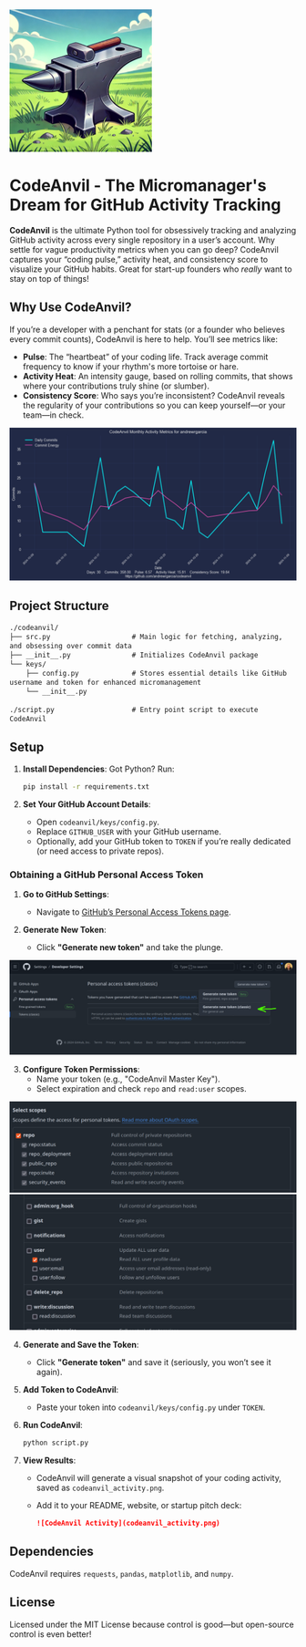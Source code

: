 <img src="img/codeanvil.webp" alt="Anvil in Grasslands" width="250" height="auto">

# CodeAnvil - The Micromanager's Dream for GitHub Activity Tracking

**CodeAnvil** is the ultimate Python tool for obsessively tracking and analyzing GitHub activity across every single repository in a user’s account. Why settle for vague productivity metrics when you can go deep? CodeAnvil captures your “coding pulse,” activity heat, and consistency score to visualize your GitHub habits. Great for start-up founders who *really* want to stay on top of things!

## Why Use CodeAnvil?

If you’re a developer with a penchant for stats (or a founder who believes every commit counts), CodeAnvil is here to help. You’ll see metrics like:

- **Pulse**: The “heartbeat” of your coding life. Track average commit frequency to know if your rhythm's more tortoise or hare.
- **Activity Heat**: An intensity gauge, based on rolling commits, that shows where your contributions truly shine (or slumber).
- **Consistency Score**: Who says you’re inconsistent? CodeAnvil reveals the regularity of your contributions so you can keep yourself—or your team—in check.

![](img/codeanvil_activity_monthly_activity_metrics_for_andrewrgarcia.png)

## Project Structure

```plaintext
./codeanvil/
├── src.py                    # Main logic for fetching, analyzing, and obsessing over commit data
├── __init__.py               # Initializes CodeAnvil package
└── keys/
    ├── config.py             # Stores essential details like GitHub username and token for enhanced micromanagement
    └── __init__.py

./script.py                   # Entry point script to execute CodeAnvil
```

## Setup

1. **Install Dependencies**: Got Python? Run:

   ```bash
   pip install -r requirements.txt
   ```

2. **Set Your GitHub Account Details**:
   - Open `codeanvil/keys/config.py`.
   - Replace `GITHUB_USER` with your GitHub username.
   - Optionally, add your GitHub token to `TOKEN` if you’re really dedicated (or need access to private repos).

### Obtaining a GitHub Personal Access Token

1. **Go to GitHub Settings**:
   - Navigate to [GitHub’s Personal Access Tokens page](https://github.com/settings/tokens).
   
2. **Generate New Token**:
   - Click **"Generate new token"** and take the plunge.

![](img/gh_token.png)

3. **Configure Token Permissions**:
   - Name your token (e.g., "CodeAnvil Master Key").
   - Select expiration and check `repo` and `read:user` scopes.

![](img/gh_scopes_1.png)
![](img/gh_scopes_2.png)

4. **Generate and Save the Token**:
   - Click **"Generate token"** and save it (seriously, you won’t see it again).
  
5. **Add Token to CodeAnvil**:
   - Paste your token into `codeanvil/keys/config.py` under `TOKEN`.

3. **Run CodeAnvil**:

   ```bash
   python script.py
   ```

4. **View Results**:
   - CodeAnvil will generate a visual snapshot of your coding activity, saved as `codeanvil_activity.png`.
   - Add it to your README, website, or startup pitch deck:

     ```markdown
     ![CodeAnvil Activity](codeanvil_activity.png)
     ```

## Dependencies

CodeAnvil requires `requests`, `pandas`, `matplotlib`, and `numpy`.

## License

Licensed under the MIT License because control is good—but open-source control is even better!


